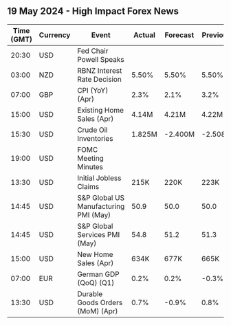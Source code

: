 ## 19 May 2024 - High Impact Forex News

| Time (GMT) | Currency | Event | Actual | Forecast | Previous |
|------|----------|-------|--------|----------|----------|
| 20:30 | USD | Fed Chair Powell Speaks |  |  |  |
| 03:00 | NZD | RBNZ Interest Rate Decision | 5.50% | 5.50% | 5.50% |
| 07:00 | GBP | CPI (YoY) (Apr) | 2.3% | 2.1% | 3.2% |
| 15:00 | USD | Existing Home Sales (Apr) | 4.14M | 4.21M | 4.22M |
| 15:30 | USD | Crude Oil Inventories | 1.825M | -2.400M | -2.508M |
| 19:00 | USD | FOMC Meeting Minutes |  |  |  |
| 13:30 | USD | Initial Jobless Claims | 215K | 220K | 223K |
| 14:45 | USD | S&P Global US Manufacturing PMI (May) | 50.9 | 50.0 | 50.0 |
| 14:45 | USD | S&P Global Services PMI (May) | 54.8 | 51.2 | 51.3 |
| 15:00 | USD | New Home Sales (Apr) | 634K | 677K | 665K |
| 07:00 | EUR | German GDP (QoQ) (Q1) | 0.2% | 0.2% | -0.3% |
| 13:30 | USD | Durable Goods Orders (MoM) (Apr) | 0.7% | -0.9% | 0.8% |

